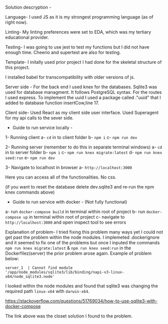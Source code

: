 Solution descryption -

Language-
I used JS as it is my strongest programming language (as of right now).

Linting-
My linting preferences were set to EDA, which was my tertiary educational provider.

Testing-
I was going to use jest to test my functions but I did not have enough time. Cheerio and supertest are also for testing.

Template-
I initally used prior project I had done for the skeletal structure of this project.

I installed babel for transcompatibility with older versions of js.

Server side -
For the back end I used knex for the databases.
Sqlite3 was used for database managment. It follows PostgreSQL syntax.
For the routes I used express.
To implement the uuid I used a package called ."uuid" that I added to database function insertCow,line 17.

Client side-
Used React as my client side user interface.
Used Superagent for my api calls to the sever side.


- Guide to run service locally - 

1- Running client
a- `cd` in to client folder
b- `npm i`
c- `npm run dev`

2- Running server
(remember to do this in separate terminal windows)
a- `cd` in to server folder
b- `npm i`
c- `npm run knex migrate:latest`
d- `npm run knex seed:run`
e- `npm run dev`

3- Navigate to localhost in browser
a- `http://localhost:3000`

Here you can access all of the functionalities. No css.

(if you want to reset the database delete dev.sqlite3 and re-run the npm knex commands above)


- Guide to run service with docker - (Not fully functional)

a- run `docker-compose build` in terminal within root of project
b- run `docker-compose up` in terminal within root of project
c- navigate to `http://localhost:3000` and open inspect tool to see errors

Explanation of problem-
I tried fixing this problem many ways yet I could not get past the problem within the node modules. I implemeted .dockerignore and it seemed to fix one of the problems but once I inputed the commands `npm run knex migrate:latest` & `npm run knex seed:run` in the Dockerfilez(server) the prior problem arose again. Example of problem below:

`server_1  | Cannot find module '/app/node_modules/sqlite3/lib/binding/napi-v3-linux-x64/node_sqlite3.node'`

I looked within the node modules and found that sqlite3 was changing the required path `linux-x64` with
`darwin-x64`.

https://stackoverflow.com/questions/51769034/how-to-use-sqlite3-with-docker-compose

The link above was the closet solution I found to the problem.




